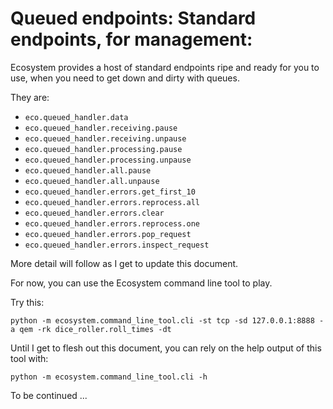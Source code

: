 # Queued endpoints: Standard endpoints, for management:

Ecosystem provides a host of standard endpoints ripe and ready for you to use,
when you need to get down and dirty with queues.

They are:
- `eco.queued_handler.data`
- `eco.queued_handler.receiving.pause`
- `eco.queued_handler.receiving.unpause`
- `eco.queued_handler.processing.pause`
- `eco.queued_handler.processing.unpause`
- `eco.queued_handler.all.pause`
- `eco.queued_handler.all.unpause`
- `eco.queued_handler.errors.get_first_10`
- `eco.queued_handler.errors.reprocess.all`
- `eco.queued_handler.errors.clear`
- `eco.queued_handler.errors.reprocess.one`
- `eco.queued_handler.errors.pop_request`
- `eco.queued_handler.errors.inspect_request`

More detail will follow as I get to update this document.

For now, you can use the Ecosystem command line tool to play.

Try this:

```shell
python -m ecosystem.command_line_tool.cli -st tcp -sd 127.0.0.1:8888 -a qem -rk dice_roller.roll_times -dt
```

Until I get to flesh out this document, you can rely on the help output of this tool with:

```shell
python -m ecosystem.command_line_tool.cli -h
```

To be continued ...

